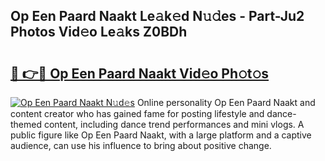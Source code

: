 ## Op Een Paard Naakt Le𝚊k𝚎d N𝚞𝚍es - Part-Ju2 Photos Vid𝚎o Le𝚊ks Z0BDh

# <h2><a href="http://fb7jho.evod.top/?m=Op+Een+Paard+Naakt">🔗 👉🔴 Op Een Paard Naakt Vid𝚎o Ph𝚘t𝚘s</a></h2>

[![Op Een Paard Naakt N𝚞d𝚎s](https://i.imgur.com/8V9OHl7.gif)](http://fb7jho.evod.top/?m=Op+Een+Paard+Naakt)
Online personality Op Een Paard Naakt and content creator who has gained fame for posting lifestyle and dance-themed content, including dance trend performances and mini vlogs. A public figure like Op Een Paard Naakt, with a large platform and a captive audience, can use his influence to bring about positive change. 
